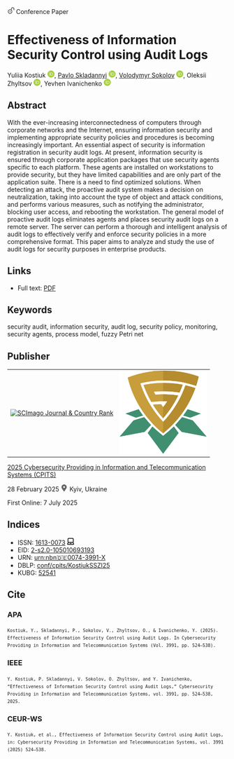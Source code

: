<img src="/icons/unlock.svg" width="16" height="16"> Conference Paper

# Effectiveness of Information Security Control using Audit Logs

Yuliia Kostiuk <a href="https://orcid.org/0000-0001-5423-0985" target="_blank"><img src="/icons/orcid.svg" width="16" height="16"></a>,
<a href="/">Pavlo Skladannyi</a> <a href="https://orcid.org/0000-0002-7775-6039" target="_blank"><img src="/icons/orcid.svg" width="16" height="16"></a>,
<a href="https://volodymyr-sokolov.github.io/">Volodymyr Sokolov</a> <a href="https://orcid.org/0000-0002-9349-7946" target="_blank"><img src="/icons/orcid.svg" width="16" height="16"></a>,
Oleksii Zhyltsov <a href="https://orcid.org/0000-0002-7253-5990" target="_blank"><img src="/icons/orcid.svg" width="16" height="16"></a>,
Yevhen Ivanichenko <a href="https://orcid.org/0000-0002-6408-443X" target="_blank"><img src="/icons/orcid.svg" width="16" height="16"></a>

## Abstract

With the ever-increasing interconnectedness of computers through corporate networks and the Internet, ensuring information security and implementing appropriate security policies and procedures is becoming increasingly important. An essential aspect of security is information registration in security audit logs. At present, information security is ensured through corporate application packages that use security agents specific to each platform. These agents are installed on workstations to provide security, but they have limited capabilities and are only part of the application suite. There is a need to find optimized solutions. When detecting an attack, the proactive audit system makes a decision on neutralization, taking into account the type of object and attack conditions, and performs various measures, such as notifying the administrator, blocking user access, and rebooting the workstation. The general model of proactive audit logs eliminates agents and places security audit logs on a remote server. The server can perform a thorough and intelligent analysis of audit logs to effectively verify and enforce security policies in a more comprehensive format. This paper aims to analyze and study the use of audit logs for security purposes in enterprise products.

## Links

* Full text: [PDF](https://ceur-ws.org/Vol-3991/paper37.pdf)

## Keywords

security audit, information security, audit log, security policy, monitoring, security agents, process model, fuzzy Petri net

## Publisher

<table>
<tr>
<td>
<a href="https://www.scimagojr.com/journalsearch.php?q=21100218356&amp;tip=sid&amp;exact=no" title="SCImago Journal &amp; Country Rank"><img border="0" src="https://www.scimagojr.com/journal_img.php?id=21100218356" alt="SCImago Journal &amp; Country Rank"  /></a>
</td>
<td style="text-align: left;">
<a href="https://cpits.kubg.edu.ua/"><img src="/icons/cpits.svg" width="200"></a>
</td>
</tr>
</table>

[2025 Cybersecurity Providing in Information and Telecommunication Systems (CPITS)](https://ceur-ws.org/Vol-3991/)

28 February 2025 <img src="/icons/location-pin.svg" width="16" height="16"> Kyiv, Ukraine

First Online: 7 July 2025

## Indices

* ISSN: [1613-0073](https://portal.issn.org/resource/ISSN/1613-0073) <img src="/icons/online.svg" width="16" height="16">
* EID: [2-s2.0-105010693193](http://www.scopus.com/record/display.url?origin=inward&eid=2-s2.0-105010693193)
* URN: [urn:nbn:de:0074-3991-X](https://nbn-resolving.org/xml/urn:nbn:de:0074-3991-X)
* DBLP: [conf/cpits/KostiukSSZI25](https://dblp.org/rec/conf/cpits/KostiukSSZI25.html)
* KUBG: [52541](http://elibrary.kubg.edu.ua/id/eprint/52541/)

## Cite

### APA

<small>`Kostiuk, Y., Skladannyi, P., Sokolov, V., Zhyltsov, O., & Ivanichenko, Y. (2025). Effectiveness of Information Security Control using Audit Logs. In Cybersecurity Providing in Information and Telecommunication Systems (Vol. 3991, pp. 524–538).`</small>

### IEEE

<small>`Y. Kostiuk, P. Skladannyi, V. Sokolov, O. Zhyltsov, and Y. Ivanichenko, “Effectiveness of Information Security Control using Audit Logs,” Cybersecurity Providing in Information and Telecommunication Systems, vol. 3991, pp. 524–538, 2025.`</small>

### CEUR-WS

<small>`Y. Kostiuk, et al., Effectiveness of Information Security Control using Audit Logs, in: Cybersecurity Providing in Information and Telecommunication Systems, vol. 3991 (2025) 524–538.`</small>